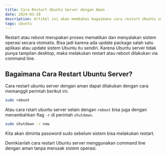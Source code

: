 ```yaml
---
title: Cara Restart Ubuntu Server dengan Aman
date: 2024-03-28
description: Artikel ini akan membahas bagaimana cara restart Ubuntu server dengan aman tanpa merusak sistem lewat command line.
tags: ubuntu
---
```


Restart atau reboot merupakan proses mematikan dan menyalakan sistem operasi secara otomatis. Bisa jadi karena ada update package salah satu aplikasi atau update sistem Ubuntu itu sendiri. Karena Ubuntu server tidak punya tampilan desktop, maka melakukan restart atau reboot dilakukan via command line.

## Bagaimana Cara Restart Ubuntu Server?

Cara restart ubuntu server dengan aman dapat dilakukan dengan cara memanggil perintah berikut ini:

```bash
sudo reboot
```

Atau cara rstart ubuntu server selain dengan  `reboot`  bisa juga dengan menambahkan flag  `-r`  di perintah  `shutdown`.

```bash
sudo shutdown -r now
```

Kita akan diminta password sudo sebelum sistem bisa melakukan restart.

Demikianlah cara restart Ubuntu server menggunakan command line dengan aman tanpa merusak sistem operasi.